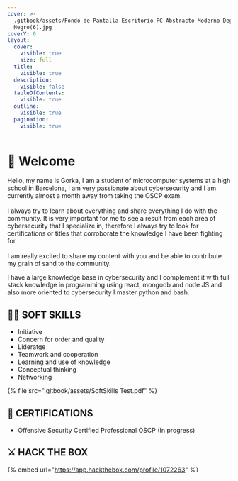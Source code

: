 ```yaml
---
cover: >-
  .gitbook/assets/Fondo de Pantalla Escritorio PC Abstracto Moderno Degradado
  Negro(6).jpg
coverY: 0
layout:
  cover:
    visible: true
    size: full
  title:
    visible: true
  description:
    visible: false
  tableOfContents:
    visible: true
  outline:
    visible: true
  pagination:
    visible: true
---
```


# 🌃 Welcome

Hello, my name is Gorka, I am a student of microcomputer systems at a high school in Barcelona, ​​I am very passionate about cybersecurity and I am currently almost a month away from taking the OSCP exam. \
\
I always try to learn about everything and share everything I do with the community. It is very important for me to see a result from each area of ​​cybersecurity that I specialize in, therefore I always try to look for certifications or titles that corroborate the knowledge I have been fighting for.\
\
I am really excited to share my content with you and be able to contribute my grain of sand to the community.

I have a large knowledge base in cybersecurity and I complement it with full stack knowledge in programming using react, mongodb and node JS and also more oriented to cybersecurity I master python and bash.



## 🧑‍💼  SOFT SKILLS

* Initiative
* Concern for order and quality
* Lideratge
* Teamwork and cooperation
* Learning and use of knowledge
* Conceptual thinking
* Networking

{% file src=".gitbook/assets/SoftSkills Test.pdf" %}



## 📘  CERTIFICATIONS

* Offensive Security Certified Professional OSCP (In progress)



## ⚔️  HACK THE BOX

{% embed url="https://app.hackthebox.com/profile/1072263" %}



